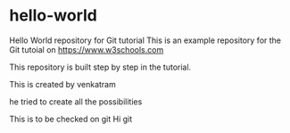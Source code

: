 # hello-world
Hello World repository for Git tutorial
This is an example repository for the Git tutoial on https://www.w3schools.com

This repository is built step by step in the tutorial.

This is created by venkatram 

he tried to create all the possibilities

This is to be checked on git
Hi git
